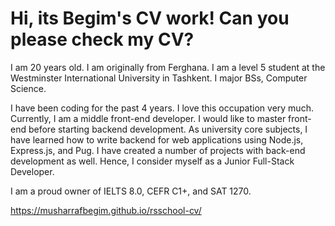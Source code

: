 <h1>Hi, its Begim's CV work! Can you please check my CV?</h1>

I am 20 years old. I am originally from Ferghana. I am a level 5 student at the Westminster International University in Tashkent. I major BSs, Computer Science.

<p class="lead">
I have been coding for the past 4 years. I love this occupation very much. Currently, I am a middle front-end developer. I would like to master front-end before starting backend development. As university core subjects, I have learned how to write backend for web applications using Node.js, Express.js, and Pug. I have created a number of projects with back-end development as well. Hence, I consider myself as a Junior Full-Stack Developer. </p>
<p class="lead"> I am a proud owner of IELTS 8.0, CEFR C1+, and SAT 1270.  </p>

https://musharrafbegim.github.io/rsschool-cv/
